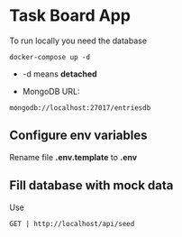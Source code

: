 # Task Board App
To run locally you need the database

```
docker-compose up -d
```

* -d means __detached__

* MongoDB URL:
```
mongodb://localhost:27017/entriesdb
```

## Configure env variables
Rename file __.env.template__ to __.env__

## Fill database with mock data
Use
```
GET | http://localhost/api/seed
```
